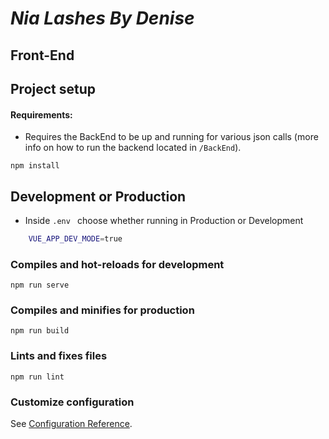 # _Nia Lashes By Denise_

## Front-End

## Project setup

#### Requirements:

- Requires the BackEnd to be up and running for various json calls (more info on how to run the backend located in ``/BackEnd``).

```
npm install
```

## Development or Production

- Inside ``.env `` choose whether running in Production or Development

```sh
    VUE_APP_DEV_MODE=true
```

### Compiles and hot-reloads for development

```
npm run serve
```

### Compiles and minifies for production

```
npm run build
```

### Lints and fixes files

```
npm run lint
```

### Customize configuration

See [Configuration Reference](https://cli.vuejs.org/config/).

[//]: #
   [BootstrapVue]: [https://bootstrap-vue.org](https://bootstrap-vue.org)
   [node.js]: [http://nodejs.org](http://nodejs.org)
   [NeDB]: [https://github.com/louischatriot/nedb](https://github.com/louischatriot/nedb)
   [PayPal Rest SDK]: [https://www.npmjs.com/package/paypal-rest-sdk](https://www.npmjs.com/package/paypal-rest-sdk)
   [express]: [http://expressjs.com](http://expressjs.com)
   [Vue Js]: [https://vuejs.org](https://vuejs.org)
